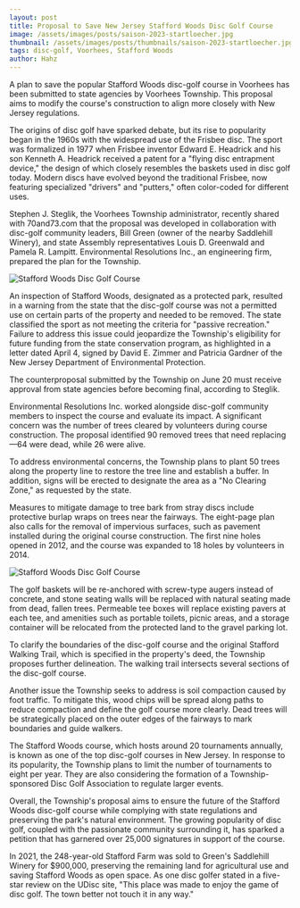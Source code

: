 ```yaml
---
layout: post
title: Proposal to Save New Jersey Stafford Woods Disc Golf Course
image: /assets/images/posts/saison-2023-startloecher.jpg
thumbnail: /assets/images/posts/thumbnails/saison-2023-startloecher.jpg
tags: disc-golf, Voorhees, Stafford Woods
author: Hahz
---
```


A plan to save the popular Stafford Woods disc-golf course in Voorhees has been submitted to state agencies by Voorhees Township. This proposal aims to modify the course's construction to align more closely with New Jersey regulations.

The origins of disc golf have sparked debate, but its rise to popularity began in the 1960s with the widespread use of the Frisbee disc. The sport was formalized in 1977 when Frisbee inventor Edward E. Headrick and his son Kenneth A. Headrick received a patent for a "flying disc entrapment device," the design of which closely resembles the baskets used in disc golf today. Modern discs have evolved beyond the traditional Frisbee, now featuring specialized "drivers" and "putters," often color-coded for different uses.

Stephen J. Steglik, the Voorhees Township administrator, recently shared with 70and73.com that the proposal was developed in collaboration with disc-golf community leaders, Bill Green (owner of the nearby Saddlehill Winery), and state Assembly representatives Louis D. Greenwald and Pamela R. Lampitt. Environmental Resolutions Inc., an engineering firm, prepared the plan for the Township.

![Stafford Woods Disc Golf Course](https://bloximages.newyork1.vip.townnews.com/70and73.com/content/tncms/assets/v3/editorial/b/10/b105f948-411b-11ef-9187-b339fb876cc6/669280d228a08.image.png?resize=613%2C1037 "Stafford Woods Course")

An inspection of Stafford Woods, designated as a protected park, resulted in a warning from the state that the disc-golf course was not a permitted use on certain parts of the property and needed to be removed. The state classified the sport as not meeting the criteria for "passive recreation." Failure to address this issue could jeopardize the Township's eligibility for future funding from the state conservation program, as highlighted in a letter dated April 4, signed by David E. Zimmer and Patricia Gardner of the New Jersey Department of Environmental Protection.

The counterproposal submitted by the Township on June 20 must receive approval from state agencies before becoming final, according to Steglik.

Environmental Resolutions Inc. worked alongside disc-golf community members to inspect the course and evaluate its impact. A significant concern was the number of trees cleared by volunteers during course construction. The proposal identified 90 removed trees that need replacing—64 were dead, while 26 were alive.

To address environmental concerns, the Township plans to plant 50 trees along the property line to restore the tree line and establish a buffer. In addition, signs will be erected to designate the area as a "No Clearing Zone," as requested by the state.

Measures to mitigate damage to tree bark from stray discs include protective burlap wraps on trees near the fairways. The eight-page plan also calls for the removal of impervious surfaces, such as pavement installed during the original course construction. The first nine holes opened in 2012, and the course was expanded to 18 holes by volunteers in 2014.

![Stafford Woods Disc Golf Course](https://bloximages.newyork1.vip.townnews.com/70and73.com/content/tncms/assets/v3/editorial/1/2f/12f2e858-4074-11ef-b594-c373ee718e19/6691679b02758.image.jpg?resize=1895%2C739 "Stafford Woods Course")

The golf baskets will be re-anchored with screw-type augers instead of concrete, and stone seating walls will be replaced with natural seating made from dead, fallen trees. Permeable tee boxes will replace existing pavers at each tee, and amenities such as portable toilets, picnic areas, and a storage container will be relocated from the protected land to the gravel parking lot.

To clarify the boundaries of the disc-golf course and the original Stafford Walking Trail, which is specified in the property's deed, the Township proposes further delineation. The walking trail intersects several sections of the disc-golf course.

Another issue the Township seeks to address is soil compaction caused by foot traffic. To mitigate this, wood chips will be spread along paths to reduce compaction and define the golf course more clearly. Dead trees will be strategically placed on the outer edges of the fairways to mark boundaries and guide walkers.

The Stafford Woods course, which hosts around 20 tournaments annually, is known as one of the top disc-golf courses in New Jersey. In response to its popularity, the Township plans to limit the number of tournaments to eight per year. They are also considering the formation of a Township-sponsored Disc Golf Association to regulate larger events.

Overall, the Township's proposal aims to ensure the future of the Stafford Woods disc-golf course while complying with state regulations and preserving the park's natural environment. The growing popularity of disc golf, coupled with the passionate community surrounding it, has sparked a petition that has garnered over 25,000 signatures in support of the course.

In 2021, the 248-year-old Stafford Farm was sold to Green's Saddlehill Winery for $900,000, preserving the remaining land for agricultural use and saving Stafford Woods as open space. As one disc golfer stated in a five-star review on the UDisc site, "This place was made to enjoy the game of disc golf. The town better not touch it in any way."
